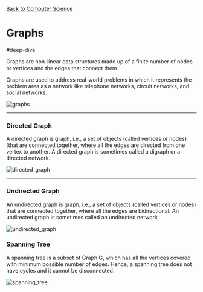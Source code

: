 [Back to Computer Science](computer-science.md)

# Graphs

#deep-dive

Graphs are non-linear data structures made up of a finite number of nodes or vertices and the edges that connect them. 

Graphs are used to address real-world problems in which it represents the problem area as a network like telephone networks, circuit networks, and social networks.

![graphs](graphs.png)

---
### Directed Graph

A directed graph is graph, i.e., a set of objects (called vertices or nodes) [that are connected together, where all the edges are directed from one vertex to another. A directed graph is sometimes called a digraph or a directed network. 

![directed_graph](directed_graph.jpg)

---
### Undirected Graph

An undirected graph is graph, i.e., a set of objects (called vertices or nodes) that are connected together, where all the edges are bidirectional. An undirected graph is sometimes called an undirected network

![undirected_graph](undirected_graph.png)
### Spanning Tree

A spanning tree is a subset of Graph G, which has all the vertices covered with minimum possible number of edges. Hence, a spanning tree does not have cycles and it cannot be disconnected.

![spanning_tree](spanning_tree.png)
